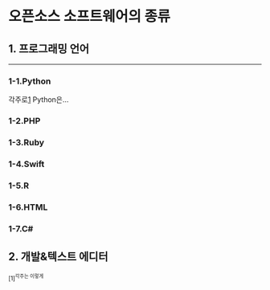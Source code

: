 # 오픈소스 소프트웨어의 종류

## 1. 프로그래밍 언어
-------------------
### 1-1.Python

각주로[1](#footnote_1)
Python은...
### 1-2.PHP
### 1-3.Ruby
### 1-4.Swift
### 1-5.R
### 1-6.HTML
### 1-7.C#

## 2. 개발&텍스트 에디터




<sup id="footnote_1">[1]<sup>각주는 이렇게


